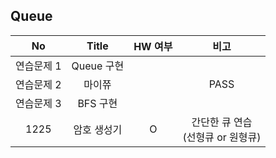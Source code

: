 ## Queue

|     No     |    Title    | HW 여부 |                  비고                  |
| :--------: | :---------: | :-----: | :------------------------------------: |
| 연습문제 1 | Queue 구현  |         |                                        |
| 연습문제 2 |   마이쮸    |         |                  PASS                  |
| 연습문제 3 |  BFS 구현   |         |                                        |
|    1225    | 암호 생성기 |    O    | 간단한 큐 연습<br />(선형큐 or 원형큐) |

